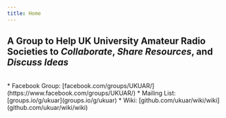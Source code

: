 ```yaml
---
title: Home
---
```


## A Group to Help UK University Amateur Radio Societies to *Collaborate*, *Share Resources*, and *Discuss Ideas*
<br>
* Facebook Group: [facebook.com/groups/UKUAR/](https://www.facebook.com/groups/UKUAR/)
* Mailing List: [groups.io/g/ukuar](groups.io/g/ukuar)
* Wiki: [github.com/ukuar/wiki/wiki](github.com/ukuar/wiki/wiki)
